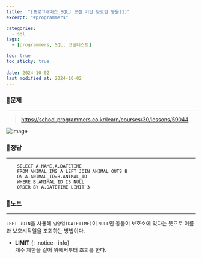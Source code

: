```yaml
---
title:  "[프로그래머스_SQL] 오랜 기간 보호한 동물(1)"
excerpt: "#programmers"

categories:
  - sql
tags:
  - [programmers, SQL, 코딩테스트]

toc: true
toc_sticky: true
 
date: 2024-10-02
last_modified_at: 2024-10-02
---
```


### 📜문제
-----
> <https://school.programmers.co.kr/learn/courses/30/lessons/59044>

![image](https://github.com/user-attachments/assets/70103fe8-a92a-4ebc-b4e4-aa8d7c608af1)
  
    
### 📜정답
-----
```
    SELECT A.NAME,A.DATETIME 
    FROM ANIMAL_INS A LEFT JOIN ANIMAL_OUTS B
    ON A.ANIMAL_ID=B.ANIMAL_ID
    WHERE B.ANIMAL_ID IS NULL
    ORDER BY A.DATETIME LIMIT 3
```
  
    
### 📜노트
-----
`LEFT JOIN`을 사용해 `입양일(DATETIME)`이 `NULL`인 동물이 보호소에 있다는 뜻으로 이름과 보호시작일을 조회하는 방법이다.  
  
* **LIMIT** 
{: .notice--info}         
개수 제한을 걸어 위에서부터 조회를 한다.



